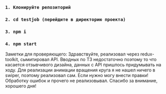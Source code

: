 
### `1. Клонируйте репозиторий`
### `2. cd testjob (перейдите в директорию проекта)`
### `3. npm i`
### `4. npm start`

Заметки для проверяющего:
Здравствуйте, реализовал через redux-toolkit, сымитировал API. Вводных по ТЗ недостаточно поэтому то что касается отзывчивого дизайна, данных с API пришлось придумывать на ходу. 
Для реализации анимации вращения круга я не нашел ничего в swiper, поэтому реализовал сам. Если нужно могу внести правки! 
Обработку ошибок и прочего не реализовывал.
Спасибо за внимание, хорошего дня!
